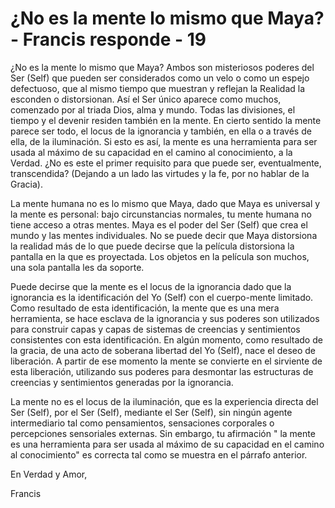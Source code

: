# ¿No es la mente lo mismo que Maya? - Francis responde - 19  

&iquest;No es la mente lo mismo que Maya? Ambos son misteriosos poderes del Ser (Self) que pueden ser considerados como un velo o como un espejo defectuoso, que al mismo tiempo que muestran y reflejan la Realidad la esconden o distorsionan. As&iacute; el Ser &uacute;nico aparece como muchos, comenzado por al triada Dios, alma y mundo. Todas las divisiones, el tiempo y el devenir residen tambi&eacute;n en la mente. En cierto sentido la mente parece ser todo, el locus de la ignorancia y tambi&eacute;n, en ella o a trav&eacute;s de ella, de la iluminaci&oacute;n. Si esto es as&iacute;, la mente es una herramienta para ser usada al m&aacute;ximo de su capacidad en el camino al conocimiento, a la Verdad. &iquest;No es este el primer requisito para que puede ser, eventualmente, transcendida? (Dejando a un lado las virtudes y la fe, por no hablar de la Gracia).

La mente humana no es lo mismo que Maya, dado que Maya es universal y la mente es personal: bajo circunstancias normales, tu mente humana no tiene acceso a otras mentes. Maya es el poder del Ser (Self) que crea el mundo y las mentes individuales. No se puede decir que Maya distorsiona la realidad m&aacute;s de lo que puede decirse que la pel&iacute;cula distorsiona la pantalla en la que es proyectada. Los objetos en la pel&iacute;cula son muchos, una sola pantalla les da soporte.

Puede decirse que la mente es el locus de la ignorancia dado que la ignorancia es la identificaci&oacute;n del Yo (Self) con el cuerpo-mente limitado. Como resultado de esta identificaci&oacute;n, la mente que es una mera herramienta, se hace esclava de la ignorancia y sus poderes son utilizados para construir capas y capas de sistemas de creencias y sentimientos consistentes con esta identificaci&oacute;n. En alg&uacute;n momento, como resultado de la gracia, de una acto de soberana libertad del Yo (Self), nace el deseo de liberaci&oacute;n. A partir de ese momento la mente se convierte en el sirviente de esta liberaci&oacute;n, utilizando sus poderes para desmontar las estructuras de creencias y sentimientos generadas por la ignorancia.

La mente no es el locus de la iluminaci&oacute;n, que es la experiencia directa del Ser (Self), por el Ser (Self), mediante el Ser (Self), sin ning&uacute;n agente intermediario tal como pensamientos, sensaciones corporales o percepciones sensoriales externas. Sin embargo, tu afirmaci&oacute;n &quot; la mente es una herramienta para ser usada al m&aacute;ximo de su capacidad en el camino al conocimiento&quot; es correcta tal como se muestra en el p&aacute;rrafo anterior.

En Verdad y Amor,

Francis

